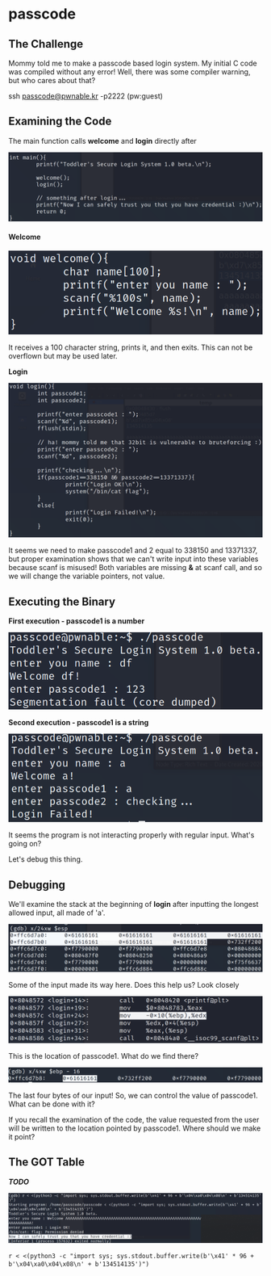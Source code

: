 # passcode

## The Challenge

Mommy told me to make a passcode based login system. My initial C code was compiled without any error! Well, there was some compiler warning, but who cares about that?

ssh passcode@pwnable.kr -p2222 \(pw:guest\)

## Examining the Code

The main function calls **welcome** and **login** directly after

![](../.gitbook/assets/image%20%2815%29.png)

#### Welcome

![](../.gitbook/assets/image%20%289%29.png)

It receives a 100 character string, prints it, and then exits. This can not be overflown but may be used later.

**Login**

![](../.gitbook/assets/image%20%2817%29.png)

It seems we need to make passcode1 and 2 equal to 338150 and 13371337, but proper examination shows that we can't write input into these variables because scanf is misused! Both variables are missing **&** at scanf call, and so we will change the variable pointers, not value.

## Executing the Binary

 **First execution - passcode1 is a number**

![](../.gitbook/assets/image%20%2814%29.png)

**Second execution - passcode1 is a string**

![](../.gitbook/assets/image%20%2816%29.png)

It seems the program is not interacting properly with regular input. What's going on?

Let's debug this thing.

## Debugging

We'll examine the stack at the beginning of **login** after inputting the longest allowed input, all made of 'a'.

![](../.gitbook/assets/image%20%2811%29.png)

Some of the input made its way here. Does this help us? Look closely

![](../.gitbook/assets/image%20%2813%29.png)

This is the location of passcode1. What do we find there?

![](../.gitbook/assets/image%20%2810%29.png)

The last four bytes of our input! So, we can control the value of passcode1. What can be done with it?

If you recall the examination of the code, the value requested from the user will be written to the location pointed by passcode1. Where should we make it point?

## The GOT Table

_**TODO**_

![](../.gitbook/assets/image%20%2812%29.png)

```text
r < <(python3 -c "import sys; sys.stdout.buffer.write(b'\x41' * 96 + b'\x04\xa0\x04\x08\n' + b'134514135')")
```

